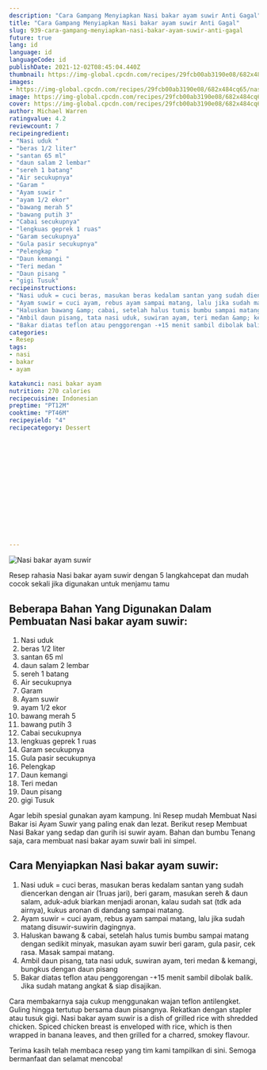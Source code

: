 ```yaml
---
description: "Cara Gampang Menyiapkan Nasi bakar ayam suwir Anti Gagal"
title: "Cara Gampang Menyiapkan Nasi bakar ayam suwir Anti Gagal"
slug: 939-cara-gampang-menyiapkan-nasi-bakar-ayam-suwir-anti-gagal
future: true
lang: id
language: id
languageCode: id
publishDate: 2021-12-02T08:45:04.440Z 
thumbnail: https://img-global.cpcdn.com/recipes/29fcb00ab3190e08/682x484cq65/nasi-bakar-ayam-suwir-foto-resep-utama.webp
images:
- https://img-global.cpcdn.com/recipes/29fcb00ab3190e08/682x484cq65/nasi-bakar-ayam-suwir-foto-resep-utama.webp
image: https://img-global.cpcdn.com/recipes/29fcb00ab3190e08/682x484cq65/nasi-bakar-ayam-suwir-foto-resep-utama.webp
cover: https://img-global.cpcdn.com/recipes/29fcb00ab3190e08/682x484cq65/nasi-bakar-ayam-suwir-foto-resep-utama.webp
author: Michael Warren
ratingvalue: 4.2
reviewcount: 7
recipeingredient:
- "Nasi uduk "
- "beras 1/2 liter"
- "santan 65 ml"
- "daun salam 2 lembar"
- "sereh 1 batang"
- "Air secukupnya"
- "Garam "
- "Ayam suwir "
- "ayam 1/2 ekor"
- "bawang merah 5"
- "bawang putih 3"
- "Cabai secukupnya"
- "lengkuas geprek 1 ruas"
- "Garam secukupnya"
- "Gula pasir secukupnya"
- "Pelengkap "
- "Daun kemangi "
- "Teri medan "
- "Daun pisang "
- "gigi Tusuk"
recipeinstructions:
- "Nasi uduk = cuci beras, masukan beras kedalam santan yang sudah diencerkan dengan air (1ruas jari), beri garam, masukan sereh &amp; daun salam, aduk-aduk biarkan menjadi aronan, kalau sudah sat (tdk ada airnya), kukus aronan di dandang sampai matang."
- "Ayam suwir = cuci ayam, rebus ayam sampai matang, lalu jika sudah matang disuwir-suwirin dagingnya."
- "Haluskan bawang &amp; cabai, setelah halus tumis bumbu sampai matang dengan sedikit minyak, masukan ayam suwir beri garam, gula pasir, cek rasa. Masak sampai matang."
- "Ambil daun pisang, tata nasi uduk, suwiran ayam, teri medan &amp; kemangi, bungkus dengan daun pisang"
- "Bakar diatas teflon atau penggorengan -+15 menit sambil dibolak balik. Jika sudah matang angkat &amp; siap disajikan."
categories:
- Resep
tags:
- nasi
- bakar
- ayam

katakunci: nasi bakar ayam 
nutrition: 270 calories
recipecuisine: Indonesian
preptime: "PT12M"
cooktime: "PT46M"
recipeyield: "4"
recipecategory: Dessert


     
    
    
    
    
    
    
    
    
    
    
      
    
---
```



![Nasi bakar ayam suwir](https://img-global.cpcdn.com/recipes/29fcb00ab3190e08/682x484cq65/nasi-bakar-ayam-suwir-foto-resep-utama.webp)

Resep rahasia Nasi bakar ayam suwir    dengan 5 langkahcepat dan mudah cocok sekali jika digunakan untuk menjamu tamu

<!--inarticleads1-->

## Beberapa Bahan Yang Digunakan Dalam Pembuatan Nasi bakar ayam suwir:

1. Nasi uduk 
1. beras 1/2 liter
1. santan 65 ml
1. daun salam 2 lembar
1. sereh 1 batang
1. Air secukupnya
1. Garam 
1. Ayam suwir 
1. ayam 1/2 ekor
1. bawang merah 5
1. bawang putih 3
1. Cabai secukupnya
1. lengkuas geprek 1 ruas
1. Garam secukupnya
1. Gula pasir secukupnya
1. Pelengkap 
1. Daun kemangi 
1. Teri medan 
1. Daun pisang 
1. gigi Tusuk

Agar lebih spesial gunakan ayam kampung. Ini Resep mudah Membuat Nasi Bakar isi Ayam Suwir yang paling enak dan lezat. Berikut resep Membuat Nasi Bakar yang sedap dan gurih isi suwir ayam. Bahan dan bumbu  Tenang saja, cara membuat nasi bakar ayam suwir bali ini simpel. 

<!--inarticleads2-->

## Cara Menyiapkan Nasi bakar ayam suwir:

1. Nasi uduk = cuci beras, masukan beras kedalam santan yang sudah diencerkan dengan air (1ruas jari), beri garam, masukan sereh &amp; daun salam, aduk-aduk biarkan menjadi aronan, kalau sudah sat (tdk ada airnya), kukus aronan di dandang sampai matang.
1. Ayam suwir = cuci ayam, rebus ayam sampai matang, lalu jika sudah matang disuwir-suwirin dagingnya.
1. Haluskan bawang &amp; cabai, setelah halus tumis bumbu sampai matang dengan sedikit minyak, masukan ayam suwir beri garam, gula pasir, cek rasa. Masak sampai matang.
1. Ambil daun pisang, tata nasi uduk, suwiran ayam, teri medan &amp; kemangi, bungkus dengan daun pisang
1. Bakar diatas teflon atau penggorengan -+15 menit sambil dibolak balik. Jika sudah matang angkat &amp; siap disajikan.


Cara membakarnya saja cukup menggunakan wajan teflon antilengket. Guling hingga tertutup bersama daun pisangnya. Rekatkan dengan stapler atau tusuk gigi. Nasi bakar ayam suwir is a dish of grilled rice with shredded chicken. Spiced chicken breast is enveloped with rice, which is then wrapped in banana leaves, and then grilled for a charred, smokey flavour. 

Terima kasih telah membaca resep yang tim kami tampilkan di sini. Semoga bermanfaat dan selamat mencoba!
